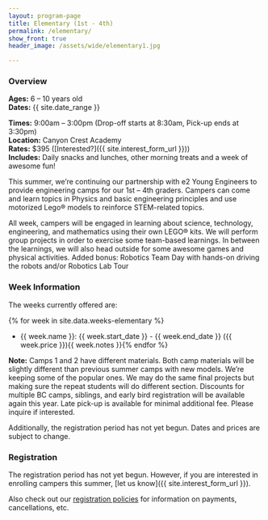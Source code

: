 ```yaml
---
layout: program-page
title: Elementary (1st - 4th)
permalink: /elementary/
show_front: true
header_image: /assets/wide/elementary1.jpg

---
```


### Overview
**Ages:** 6 – 10 years old  
**Dates:** {{ site.date_range }}

**Times:** 9:00am – 3:00pm (Drop-off starts at 8:30am, Pick-up ends at 3:30pm)  
**Location:** Canyon Crest Academy  
**Rates:** $395 ([Interested?]({{ site.interest_form_url }}))  
**Includes:** Daily snacks and lunches, other morning treats and a week of awesome fun!

This summer, we’re continuing our partnership with e2 Young Engineers to provide engineering camps for our 1st – 4th graders. Campers can come and learn topics in Physics and basic engineering principles and use motorized Lego® models to reinforce STEM-related topics.  

All week, campers will be engaged in learning about science, technology, engineering, and mathematics using their own LEGO® kits. We will perform group projects in order to exercise some team-based learnings.  In between the learnings, we will also head outside for some awesome games and physical activities.  Added bonus: Robotics Team Day with hands-on driving the robots and/or Robotics Lab Tour   
  
### Week Information
The weeks currently offered are:

{% for week in site.data.weeks-elementary %}
- {{ week.name }}: {{ week.start_date }} - {{ week.end_date }} ({{ week.price }}){{ week.notes }}{% endfor %}

**Note:** Camps 1 and 2 have different materials. Both camp materials will be slightly different than previous summer camps with new models.  We’re keeping some of the popular ones.  We may do the same final projects but making sure the repeat students will do different section.  Discounts for multiple BC camps, siblings, and early bird registration will be available again this year.  Late pick-up is available for minimal additional fee. Please inquire if interested.

Additionally, the registration period has not yet begun. Dates and prices are subject to change.

### Registration
The registration period has not yet begun. However, if you are interested in enrolling campers this summer, [let us know]({{ site.interest_form_url }}).

Also check out our [registration policies](/camp/about/registration) for information on payments, cancellations, etc.
